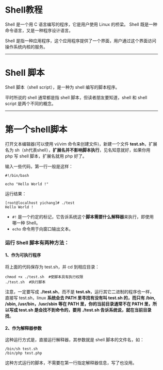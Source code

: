 # Shell教程

Shell 是一个用 C 语言编写的程序，它是用户使用 Linux 的桥梁。
Shell 既是一种命令语言，又是一种程序设计语言。

Shell 是指一种应用程序，这个应用程序提供了一个界面，用户通过这个界面访问操作系统内核的服务。

---

# Shell 脚本

Shell 脚本（shell script），是一种为 shell 编写的脚本程序。

平时所说的 shell 通常都是指 shell 脚本，但读者朋友要知道，shell 和 shell script 是两个不同的概念。

---

# 第一个shell脚本

打开文本编辑器(可以使用 vi/vim 命令来创建文件)，新建一个文件 **test.sh**，扩展名为 sh（sh代表shell），**扩展名并不影响脚本执行**，见名知意就好，如果你用 php 写 shell 脚本，扩展名就用 php 好了。

输入一些代码，第一行一般是这样：

	#!/bin/bash
	
	echo "Hello World !"

运行结果：

	[root@localhost yichang]# ./test 
	Hello World !

* `#!` 是一个约定的标记，它告诉系统这个**脚本需要什么解释器**来执行，即使用哪一种 Shell。
* `echo` 命令用于向窗口输出文本。

### 运行 Shell 脚本有两种方法：

#### 1、作为可执行程序

将上面的代码保存为 test.sh，并 cd 到相应目录：

	chmod +x ./test.sh  #使脚本具有执行权限
	./test.sh  #执行脚本

注意，一定要写成 **./test.sh**，而不是 **test.sh**，运行其它二进制的程序也一样，直接写 test.sh，linux **系统会去 PATH 里寻找有没有叫 test.sh 的，而只有 /bin, /sbin, /usr/bin，/usr/sbin 等在 PATH 里，你的当前目录通常不在 PATH 里，所以写成 test.sh 是会找不到命令的，要用 ./test.sh 告诉系统说，就在当前目录找**。

#### 2、作为解释器参数

这种运行方式是，直接运行解释器，其参数就是 shell 脚本的文件名，如：

	/bin/sh test.sh
	/bin/php test.php

这种方式运行的脚本，不需要在第一行指定解释器信息，写了也没用。


